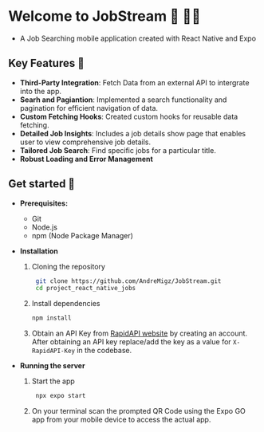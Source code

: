 # Welcome to JobStream 🔎 👨‍💼
- A Job Searching mobile application created with React Native and Expo

## Key Features 🚀
- **Third-Party Integration**: Fetch Data from an external API to intergrate into the app.
- **Searh and Pagiantion**: Implemented a search functionality and pagination for efficient navigation of data.
- **Custom Fetching Hooks**: Created custom hooks for reusable data fetching.
- **Detailed Job Insights**: Includes a job details show page that enables user to view comprehensive job details.
- **Tailored Job Search**: Find specific jobs for a particular title.
- **Robust Loading and Error Management**
## Get started 🤸
- **Prerequisites:**
   - Git
   - Node.js
   - npm (Node Package Manager)

- **Installation**
   1. Cloning the repository

        ```bash
         git clone https://github.com/AndreMigz/JobStream.git
         cd project_react_native_jobs
        ```

   2. Install dependencies
   
      ```bash
      npm install
      ```
   3. Obtain an API Key from [RapidAPI website](https://rapidapi.com) by creating an account. After obtaining an API key
      replace/add the key as a value for `X-RapidAPI-Key` in the codebase.

- **Running the server**
   1. Start the app
   
      ```bash
       npx expo start
      ```

   2. On your terminal scan the prompted QR Code using the Expo GO app from your mobile device to access the actual app.
